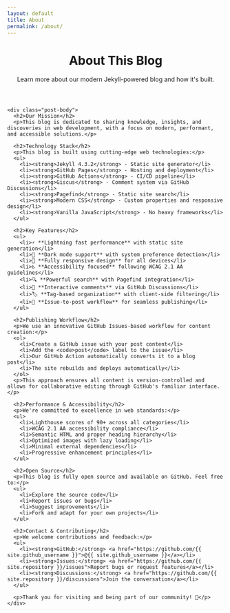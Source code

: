 ```yaml
---
layout: default
title: About
permalink: /about/
---
```


<div class="container">
  <div class="post-content">
    <header class="post-header">
      <h1 class="post-title">About This Blog</h1>
      <p class="post-excerpt">Learn more about our modern Jekyll-powered blog and how it's built.</p>
    </header>

    <div class="post-body">
      <h2>Our Mission</h2>
      <p>This blog is dedicated to sharing knowledge, insights, and discoveries in web development, with a focus on modern, performant, and accessible solutions.</p>

      <h2>Technology Stack</h2>
      <p>This blog is built using cutting-edge web technologies:</p>
      <ul>
        <li><strong>Jekyll 4.3.2</strong> - Static site generator</li>
        <li><strong>GitHub Pages</strong> - Hosting and deployment</li>
        <li><strong>GitHub Actions</strong> - CI/CD pipeline</li>
        <li><strong>Giscus</strong> - Comment system via GitHub Discussions</li>
        <li><strong>Pagefind</strong> - Static site search</li>
        <li><strong>Modern CSS</strong> - Custom properties and responsive design</li>
        <li><strong>Vanilla JavaScript</strong> - No heavy frameworks</li>
      </ul>

      <h2>Key Features</h2>
      <ul>
        <li>⚡ **Lightning fast performance** with static site generation</li>
        <li>🌙 **Dark mode support** with system preference detection</li>
        <li>📱 **Fully responsive design** for all devices</li>
        <li>♿ **Accessibility focused** following WCAG 2.1 AA guidelines</li>
        <li>🔍 **Powerful search** with Pagefind integration</li>
        <li>💬 **Interactive comments** via GitHub Discussions</li>
        <li>🏷️ **Tag-based organization** with client-side filtering</li>
        <li>📝 **Issue-to-post workflow** for seamless publishing</li>
      </ul>

      <h2>Publishing Workflow</h2>
      <p>We use an innovative GitHub Issues-based workflow for content creation:</p>
      <ol>
        <li>Create a GitHub issue with your post content</li>
        <li>Add the <code>post</code> label to the issue</li>
        <li>Our GitHub Action automatically converts it to a blog post</li>
        <li>The site rebuilds and deploys automatically</li>
      </ol>
      <p>This approach ensures all content is version-controlled and allows for collaborative editing through GitHub's familiar interface.</p>

      <h2>Performance & Accessibility</h2>
      <p>We're committed to excellence in web standards:</p>
      <ul>
        <li>Lighthouse scores of 90+ across all categories</li>
        <li>WCAG 2.1 AA accessibility compliance</li>
        <li>Semantic HTML and proper heading hierarchy</li>
        <li>Optimized images with lazy loading</li>
        <li>Minimal external dependencies</li>
        <li>Progressive enhancement principles</li>
      </ul>

      <h2>Open Source</h2>
      <p>This blog is fully open source and available on GitHub. Feel free to:</p>
      <ul>
        <li>Explore the source code</li>
        <li>Report issues or bugs</li>
        <li>Suggest improvements</li>
        <li>Fork and adapt for your own projects</li>
      </ul>

      <h2>Contact & Contributing</h2>
      <p>We welcome contributions and feedback:</p>
      <ul>
        <li><strong>GitHub:</strong> <a href="https://github.com/{{ site.github_username }}">@{{ site.github_username }}</a></li>
        <li><strong>Issues:</strong> <a href="https://github.com/{{ site.repository }}/issues">Report bugs or request features</a></li>
        <li><strong>Discussions:</strong> <a href="https://github.com/{{ site.repository }}/discussions">Join the conversation</a></li>
      </ul>

      <p>Thank you for visiting and being part of our community! 🚀</p>
    </div>
  </div>
</div>
